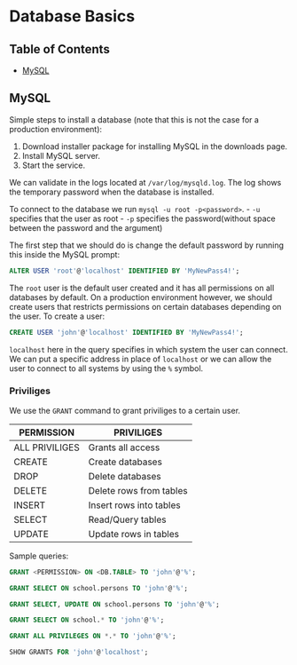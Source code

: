 # Database Basics

## Table of Contents

- [MySQL](#mysql)

## MySQL 

Simple steps to install a database (note that this is not the case for a production environment):

1. Download installer package for installing MySQL in the downloads page.
2. Install MySQL server.
3. Start the service.

We can validate in the logs located at `/var/log/mysqld.log`. The log shows the temporary password when the database is installed.

To connect to the database we run `mysql -u root -p<password>`.
	- `-u` specifies that the user as root
	- `-p` specifies the password(without space between the password and the argument)


The first step that we should do is change the default password by running this inside the MySQL prompt:

```sql
ALTER USER 'root'@'localhost' IDENTIFIED BY 'MyNewPass4!';
```

The `root` user is the default user created and it has all permissions on all databases by default. On a production environment however, we should create users that restricts permissions on certain databases depending on the user.
To create a user:

```sql
CREATE USER 'john'@'localhost' IDENTIFIED BY 'MyNewPass4!';
```

`localhost` here in the query specifies in which system the user can connect. We can put a specific address in place of `localhost` or we can allow the user to connect to all systems by using the `%` symbol.

### Priviliges

We use the `GRANT` command to grant priviliges to a certain user.

|PERMISSION    |PRIVILIGES             |
|--------------|-----------------------|
|ALL PRIVILIGES|Grants all access      |
|CREATE        |Create databases       |
|DROP          |Delete databases       |
|DELETE        |Delete rows from tables|
|INSERT        |Insert rows into tables|
|SELECT        |Read/Query tables      |
|UPDATE        |Update rows in tables  |

Sample queries:

```sql
GRANT <PERMISSION> ON <DB.TABLE> TO 'john'@'%';

GRANT SELECT ON school.persons TO 'john'@'%';

GRANT SELECT, UPDATE ON school.persons TO 'john'@'%';

GRANT SELECT ON school.* TO 'john'@'%';

GRANT ALL PRIVILEGES ON *.* TO 'john'@'%';

SHOW GRANTS FOR 'john'@'localhost';
```